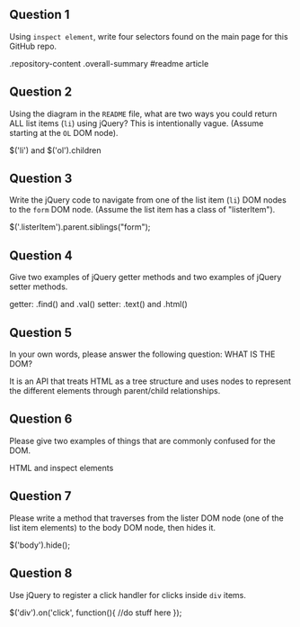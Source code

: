 ## Question 1

Using `inspect element`, write four selectors found on the main page for this
GitHub repo.

<!-- your answer starts here -->
.repository-content
.overall-summary
#readme
article
<!-- your answer ends here -->

## Question 2

Using the diagram in the `README` file, what are two ways you could return ALL
list items (`li`) using jQuery? This is intentionally vague. (Assume starting
at the `OL` DOM node).

<!-- your answer starts here -->
$('li') and $('ol').children
<!-- your answer ends here -->

## Question 3

Write the jQuery code to navigate from one of the list item (`li`) DOM nodes to
the `form` DOM node. (Assume the list item has a class of "listerItem").

<!-- your answer starts here -->
$('.listerItem').parent.siblings("form");
<!-- your answer ends here -->

## Question 4

Give two examples of jQuery getter methods and two examples of jQuery setter
methods.

<!-- your answer starts here -->
getter: .find() and .val()
setter: .text() and .html()
<!-- your answer ends here -->

## Question 5

In your own words, please answer the following question: WHAT IS THE DOM?

<!-- your answer starts here -->
It is an API that treats HTML as a tree structure and uses nodes to represent the different elements through parent/child relationships.
<!-- your answer ends here -->

## Question 6

Please give two examples of things that are commonly confused for the DOM.

<!-- your answer starts here -->
HTML and inspect elements
<!-- your answer ends here -->

## Question 7

Please write a method that traverses from the lister DOM node (one of the list
item elements) to the body DOM node, then hides it.

<!-- your answer starts here -->
$('body').hide();

<!-- your answer ends here -->

## Question 8

Use jQuery to register a click handler for clicks inside `div` items.

<!-- your answer starts here -->
$('div').on('click', function(){
  //do stuff here
});
<!-- your answer ends here -->

